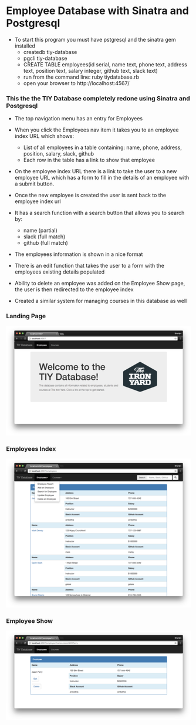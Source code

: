 # Employee Database with Sinatra and Postgresql

* To start this program you must have pstgresql and the sinatra gem installed    
  * createdb tiy-database
  * pgcli tiy-database
  * CREATE TABLE employees(id serial, name text, phone text, address text, position text, salary integer, github text, slack text)
  * run from the command line: ruby tiydatabase.rb
  * open your browser to http://localhost:4567/

### This the the TIY Database completely redone using Sinatra and Postgresql

* The top navigation menu has an entry for Employees
* When you click the Employees nav item it takes you to an employee index URL which shows:
  * List of all employees in a table containing: name, phone, address, position, salary, slack, github
  * Each row in the table has a link to show that employee
* On the employee index URL there is a link to take the user to a new employee URL which has a form to fill in the details of an employee with a submit button.
* Once the new employee is created the user is sent back to the employee index url
* It has a search function with a search button that allows you to search by:
  * name (partial)
  * slack (full match)
  * github (full match)
* The employees information is shown in a nice format
* There is an edit function that takes the user to a form with the employees existing details populated

* Ability to delete an employee was added on the Employee Show page, the user is then redirected to the employee index

* Created a similar system for managing courses in this database as well

### Landing Page

![TIY Database Sinatra Postgres Landing](images/TIY_database_sinatra_postgresql.png)

### Employees Index

![TIY Database Sinatra Employees Index](images/TIY_employees.png)

### Employee Show

![TIY Database Sinatra Employees Index](images/TIY_employee.png)
